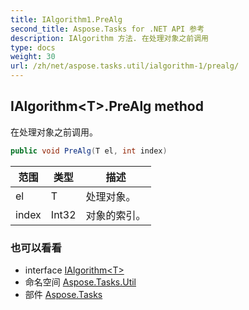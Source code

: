 ```yaml
---
title: IAlgorithm1.PreAlg
second_title: Aspose.Tasks for .NET API 参考
description: IAlgorithm 方法. 在处理对象之前调用
type: docs
weight: 30
url: /zh/net/aspose.tasks.util/ialgorithm-1/prealg/
---
```

## IAlgorithm&lt;T&gt;.PreAlg method

在处理对象之前调用。

```csharp
public void PreAlg(T el, int index)
```

| 范围 | 类型 | 描述 |
| --- | --- | --- |
| el | T | 处理对象。 |
| index | Int32 | 对象的索引。 |

### 也可以看看

* interface [IAlgorithm&lt;T&gt;](../)
* 命名空间 [Aspose.Tasks.Util](../../ialgorithm-1/)
* 部件 [Aspose.Tasks](../../../)


